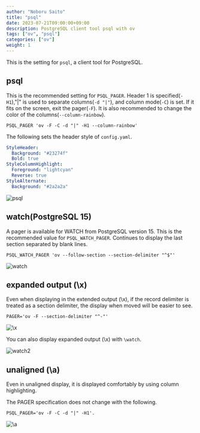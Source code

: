 ```yaml
---
author: "Noboru Saito"
title: "psql"
date: 2023-07-21T09:00:00+09:00
description: PostgreSQL client tool psql with ov
tags: ["ov", "psql"]
categories: ["ov"]
weight: 1
---
```


This is the setting for `psql`, a client tool for PostgreSQL.

## psql

This is the recommended setting for `PSQL_PAGER`.
Header 1 is specified(`-H1`),"|" is used to separate columns(`-d "|"`), and column mode(`-C`) is set.
If it fits on the screen, exit the pager(`-F`).
It is also recommended to change the color of the columns(`--column-rainbow`).

```env
PSQL_PAGER 'ov -F -C -d "|" -H1 --column-rainbow'
```

The following sets the header style of `config.yaml`.

```yaml
StyleHeader:
  Background: "#23274f"
  Bold: true
StyleColumnHighlight:
  Foreground: "lightcyan"
  Reverse: true
StyleAlternate:
  Background: "#2a2a2a"
```

![psql](/ov/ov-psql-01.gif)

## watch(PostgreSQL 15)

A pager is available for WATCH from PostgreSQL version 15.
This is the recommended value for `PSQL_WATCH_PAGER`.
Continues to display the last section separated by blank lines.

```env
PSQL_WATCH_PAGER 'ov --follow-section --section-delimiter "^$"'
```

![watch](/ov/ov-psql-watch.gif)

## expanded output (\x)

Even when displaying in the extended output (\x), if the record delimiter is treated as a section delimiter, the display when moved will be easier to see.

```env
PAGER='ov -F --section-delimiter "^-"'
```

![\x](/ov/ov-psql-vf.gif)

You can also display expanded output (\x) with `\watch`.

![watch2](/ov/ov-psql-watch2.gif)

## unaligned (\a)

Even in unaligned display, it is displayed comfortably by using column highlighting.

The PAGER specification does not change with the following.

```env
PSQL_PAGER='ov -F -C -d "|" -H1'.
```

![\a](/ov/pv-psql-alignment.gif)
